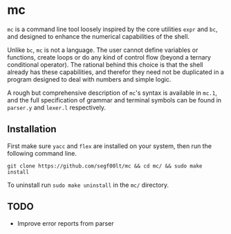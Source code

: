 # mc

`mc` is a command line tool loosely inspired by the core utilities `expr` and `bc`,
and designed to enhance the numerical capabilities of the shell.

Unlike `bc`, `mc` is not a language. The user cannot define variables
or functions, create loops or do any kind of control flow (beyond a ternary conditional
operator). The rational behind this choice is that the shell already has these capabilities,
and therefor they need not be duplicated in a program designed to deal with
numbers and simple logic.

A rough but comprehensive description of `mc`'s syntax is available in `mc.1`,
and the full specification of grammar and terminal symbols can be found in
`parser.y` and `lexer.l` respectively.

## Installation

First make sure `yacc` and `flex` are installed on your system,
then run the following command line.

`git clone https://github.com/segf00lt/mc && cd mc/ && sudo make install`

To uninstall run `sudo make uninstall` in the `mc/` directory.

## TODO

- Improve error reports from parser

